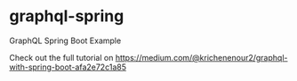 # graphql-spring

GraphQL Spring Boot Example

Check out the full tutorial on https://medium.com/@krichenenour2/graphql-with-spring-boot-afa2e72c1a85